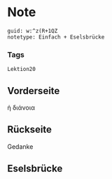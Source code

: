 # Note
```
guid: w:^z(R+1QZ
notetype: Einfach + Eselsbrücke
```

### Tags
```
Lektion20
```

## Vorderseite
ἡ διάνοια

## Rückseite
Gedanke

## Eselsbrücke

